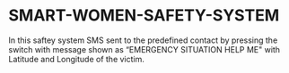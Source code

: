# SMART-WOMEN-SAFETY-SYSTEM
In this saftey system SMS sent to the predefined contact by pressing the switch with message shown as “EMERGENCY SITUATION HELP ME" with Latitude and Longitude of the victim.
